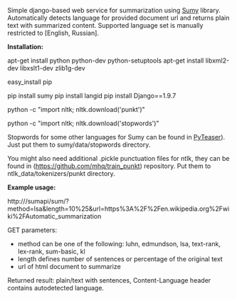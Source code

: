 Simple django-based web service for summarization using [Sumy](https://github.com/miso-belica/sumy) library.
Automatically detects language for provided document url and returns plain text with summarized content.
Supported language set is manually restricted to [English, Russian].

**Installation:**

apt-get install python python-dev python-setuptools
apt-get install libxml2-dev libxslt1-dev zlib1g-dev

easy_install pip

pip install sumy
pip install langid
pip install Django==1.9.7

python -c "import nltk; nltk.download('punkt')"

python -c "import nltk; nltk.download('stopwords')"

Stopwords for some other languages for Sumy can be found in [PyTeaser](https://github.com/xiaoxu193/PyTeaser)).
Just put them to sumy/data/stopwords directory.

You might also need additional .pickle punctuation files for ntlk, they can be found in (https://github.com/mhq/train_punkt) repository.
Put them to ntlk_data/tokenizers/punkt directory.

**Example usage:**

http://<hostname>/sumapi/sum/?method=lsa&length=10%25&url=https%3A%2F%2Fen.wikipedia.org%2Fwiki%2FAutomatic_summarization

GET parameters:
- method can be one of the following: luhn, edmundson, lsa, text-rank, lex-rank, sum-basic, kl
- length defines number of sentences or percentage of the original text
- url of html document to summarize

Returned result: plain/text with sentences, Content-Language header contains autodetected language.
